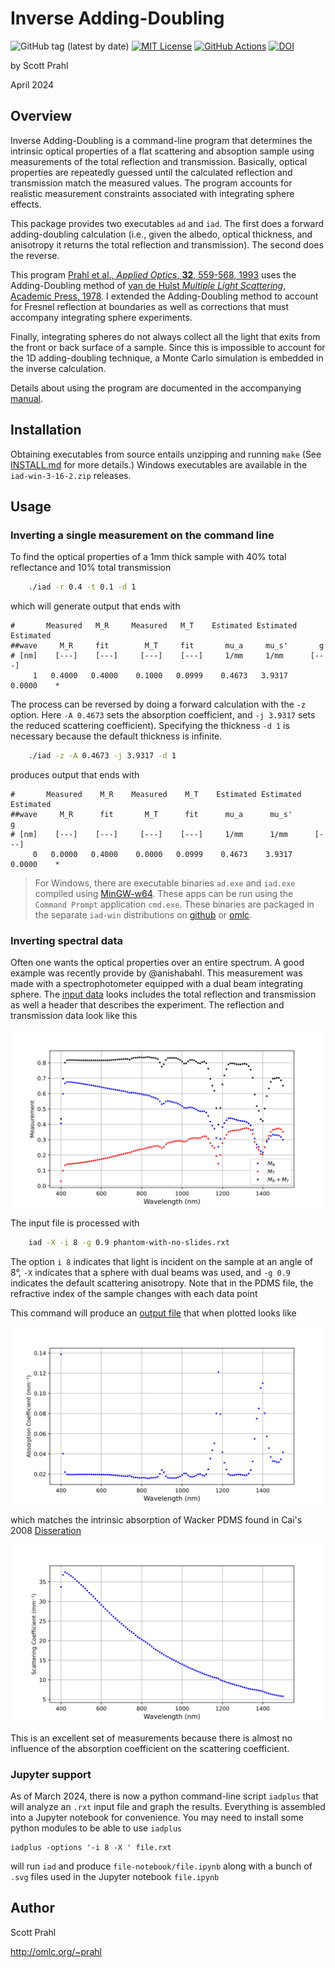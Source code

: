 # Inverse Adding-Doubling

![GitHub tag (latest by date)](https://img.shields.io/github/v/tag/scottprahl/iad?label=latest)
[![MIT License](https://img.shields.io/badge/MIT-license-yellow.svg)](https://github.com/scottprahl/miepython/blob/master/LICENSE.txt)
[![GitHub Actions](https://github.com/scottprahl/iad/actions/workflows/make.yml/badge.svg)](https://github.com/scottprahl/iad/actions/workflows/make.yml)
[![DOI](https://zenodo.org/badge/102147394.svg)](https://zenodo.org/badge/latestdoi/102147394)

by Scott Prahl

April 2024

## Overview

Inverse Adding-Doubling is a command-line program that determines the intrinsic optical properties of a flat scattering and absoption sample using measurements of the total reflection and transmission.  Basically, optical properties are repeatedly guessed until the calculated reflection and transmission match the measured values. The program accounts
for realistic measurement constraints associated with integrating sphere effects.

This package provides two executables `ad` and `iad`.  The first does a forward adding-doubling calculation (i.e., given the albedo, optical thickness, and anisotropy it returns the total reflection and transmission).  The second does the reverse.

This program [Prahl et al., *Applied Optics*, **32**, 559-568, 1993](https://omlc.org/~prahl/pubs/pdfx/prahl93a.pdf) uses the Adding-Doubling method of [van de Hulst *Multiple Light Scattering*, Academic Press, 1978](https://www.amazon.com/Multiple-Light-Scattering-Formulas-Applications-ebook/dp/B01D4CMF80).  I extended the Adding-Doubling method to account for Fresnel reflection at boundaries as well as corrections that must accompany integrating sphere experiments.

Finally, integrating spheres do not always collect all the light that exits from the front or back surface of a sample.  Since this is impossible to account for the 1D adding-doubling technique, a Monte Carlo simulation is embedded in the inverse calculation.

Details about using the program are documented in the accompanying [manual](/doc/manual.pdf).

## Installation

Obtaining executables from source entails unzipping and running `make` (See
[INSTALL.md](/INSTALL.md) for more details.) Windows executables are available
in the `iad-win-3-16-2.zip` releases.

## Usage

### Inverting a single measurement on the command line

To find the optical properties of a 1mm thick sample with 40% total reflectance and 10% total transmission

```bash
    ./iad -r 0.4 -t 0.1 -d 1
```

which will generate output that ends with

```
#       Measured   M_R     Measured   M_T    Estimated Estimated Estimated
##wave     M_R     fit        M_T     fit       mu_a     mu_s'       g    
# [nm]    [---]    [---]     [---]    [---]     1/mm     1/mm      [---]  
     1   0.4000   0.4000    0.1000   0.0999    0.4673   3.9317    0.0000    *
```

The process can be reversed by doing a forward calculation with the `-z` option.  Here `-A 0.4673` sets the absorption coefficient, and `-j 3.9317` sets the reduced scattering coefficient).  Specifying the thickness `-d 1` is necessary because the default
thickness is infinite.


```bash
    ./iad -z -A 0.4673 -j 3.9317 -d 1
```

produces output that ends with

```
#       Measured    M_R    Measured    M_T    Estimated Estimated Estimated
##wave     M_R      fit       M_T      fit      mu_a      mu_s'       g    
# [nm]    [---]    [---]     [---]    [---]     1/mm      1/mm      [---]  
     0   0.0000   0.4000    0.0000   0.0999    0.4673    3.9317     0.0000    * 
```

> For Windows, there are executable binaries `ad.exe` and `iad.exe` compiled using [MinGW-w64](https://mingw-w64.org/doku.php).  These apps can be run using the `Command Prompt` application `cmd.exe`.  These binaries are packaged in the separate `iad-win` distributions on [github](https://github.com/scottprahl/iad/releases) or [omlc](https://omlc.org/software/iad/).

### Inverting spectral data

Often one wants the optical properties over an entire spectrum.  A good example was
recently provide by @anishabahl.  This measurement was made with a spectrophotometer 
equipped with a dual beam integrating sphere.  The [input data](https://github.com/scottprahl/iad/blob/master/docs/phantom-with-no-slides.rxt) looks includes the total reflection and transmission as well a header that describes the
experiment.  The reflection and transmission data look like this

![r and t graph](https://github.com/scottprahl/iad/blob/master/docs/phantom-with-no-slides-RTU.svg)

The input file is processed with

```bash
    iad -X -i 8 -g 0.9 phantom-with-no-slides.rxt
```

The option `i 8` indicates that light is incident on the sample at an angle of 8°, `-X` indicates that a sphere with dual beams was used, and `-g 0.9` indicates  the default
scattering anisotropy.  Note that in the PDMS file, the refractive index of the
sample changes with each data point

This command will produce an [output file](https://github.com/scottprahl/iad/blob/master/docs/phantom-with-no-slides.txt) that when plotted looks like

![calculated mua](https://github.com/scottprahl/iad/blob/master/docs/phantom-with-no-slides-mua.svg)

which matches the 
intrinsic absorption of Wacker PDMS found in Cai's 2008 [Disseration](https://dx.doi.org/10.17877/DE290R-8242)

![calculated mus](https://github.com/scottprahl/iad/blob/master/docs/phantom-with-no-slides-mus.svg)

This is an excellent set of measurements because there is
almost no influence of the absorption coefficient on the scattering coefficient.  
 
### Jupyter support

As of March 2024, there is now a python command-line script `iadplus` that will analyze an `.rxt` input file and graph the results.  Everything is assembled into a Jupyter notebook for convenience.  You may need to install some python modules to be able to use `iadplus`

    iadplus -options '-i 8 -X ' file.rxt

will run `iad` and produce `file-notebook/file.ipynb` along with a bunch of `.svg` files used in the Jupyter notebook  `file.ipynb`

## Author

Scott Prahl

http://omlc.org/~prahl
